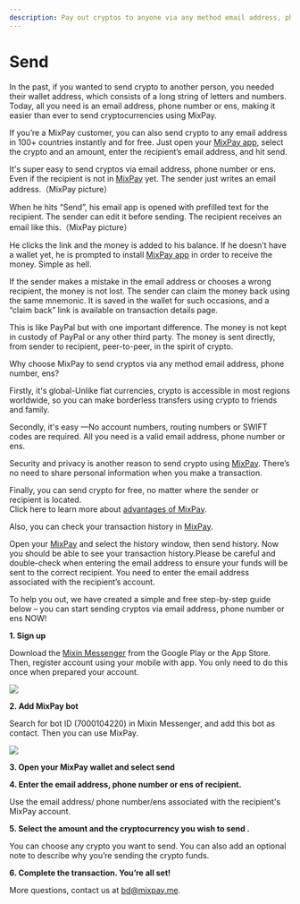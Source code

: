 ```yaml
---
description: Pay out cryptos to anyone via any method email address, phone number, ens.
---
```


# Send

In the past, if you wanted to send crypto to another person, you needed their wallet address, which consists of a long string of letters and numbers. Today, all you need is an email address, phone number or ens, making it easier than ever to send cryptocurrencies using MixPay.

If you’re a MixPay customer, you can also send crypto to any email address in 100+ countries instantly and for free. Just open your [MixPay app](https://mixin.one/messenger), select the crypto and an amount, enter the recipient’s email address, and hit send.

It's super easy to send cryptos via email address, phone number or ens. Even if the recipient is not in [MixPay](../../about-us/more-about-mixpay.md) yet. The sender just writes an email address.（MixPay picture）

When he hits “Send”, his email app is opened with prefilled text for the recipient. The sender can edit it before sending. The recipient receives an email like this.（MixPay picture）

He clicks the link and the money is added to his balance. If he doesn’t have a wallet yet, he is prompted to install [MixPay app](https://mixin.one/messenger) in order to receive the money. Simple as hell.

If the sender makes a mistake in the email address or chooses a wrong recipient, the money is not lost. The sender can claim the money back using the same mnemonic. It is saved in the wallet for such occasions, and a “claim back” link is available on transaction details page.

This is like PayPal but with one important difference. The money is not kept in custody of PayPal or any other third party. The money is sent directly, from sender to recipient, peer-to-peer, in the spirit of crypto.

Why choose MixPay to send cryptos via any method email address, phone number, ens?

Firstly, it's global-Unlike fiat currencies, crypto is accessible in most regions worldwide, so you can make borderless transfers using crypto to friends and family.

Secondly, it's easy —No account numbers, routing numbers or SWIFT codes are required. All you need is a valid email address, phone number or ens.

Security and privacy is another reason to send crypto using [MixPay](https://mixin.one/messenger). There’s no need to share personal information when you make a transaction.

Finally, you can send crypto for free, no matter where the sender or recipient is located.\
Click here to learn more about [advantages of MixPay](advantages-of-mixpay.md).

Also, you can check your transaction history in [MixPay](https://mixin.one/messenger).

Open your [MixPay](https://mixin.one/messenger) and select the history window, then send history. Now you should be able to see your transaction history.Please be careful and double-check when entering the email address to ensure your funds will be sent to the correct recipient. You need to enter the email address associated with the recipient’s account.

To help you out, we have created a simple and free step-by-step guide below – you can start sending cryptos via email address, phone number or ens NOW! ​

**1. Sign up**

Download the [Mixin Messenger](https://mixin.one/messenger) from the Google Play or the App Store. Then, register account using your mobile with app. You only need to do this once when prepared your account.

![](https://raw.githubusercontent.com/mixpayme/mixpay-docs/master/images/slrlxta.png)

**2. Add MixPay bot**

Search for bot ID (7000104220) in Mixin Messenger, and add this bot as contact. Then you can use MixPay.

![](https://raw.githubusercontent.com/mixpayme/mixpay-docs/master/images/lfhxpzl.png)

**3. Open your MixPay wallet and select send**

**4. Enter the email address, phone number or ens of recipient.**

Use the email address/ phone number/ens associated with the recipient's MixPay account.

**5. Select the amount and the cryptocurrency you wish to send .**

You can choose any crypto you want to send. You can also add an optional note to describe why you’re sending the crypto funds.

**6. Complete the transaction. You’re all set!**

More questions, contact us at [bd@mixpay.me](mailto:bd@mixpay.me).
